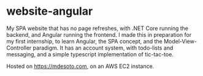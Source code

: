 # website-angular
My SPA website that has no page refreshes, with .NET Core running the backend, and Angular running the frontend. I made this in preparation for my first internship, to learn Angular, the SPA concept, and the Model-View-Controller paradigm. It has an account system, with todo-lists and messaging, and a simple typescript implementation of tic-tac-toe.

Hosted on https://mdesoto.com, on an AWS EC2 instance.
